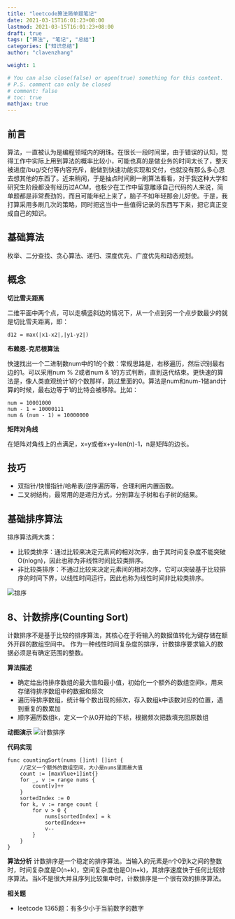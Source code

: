 ```yaml
---
title: "leetcode算法简单题笔记"
date: 2021-03-15T16:01:23+08:00
lastmod: 2021-03-15T16:01:23+08:00
draft: true
tags: ["算法", "笔记", "总结"]
categories: ["知识总结"]
author: "clavenzhang"

weight: 1

# You can also close(false) or open(true) something for this content.
# P.S. comment can only be closed
# comment: false
# toc: true
mathjax: true
---
```

## 前言
算法，一直被认为是编程领域内的明珠。在很长一段时间里，由于错误的认知，觉得工作中实际上用到算法的概率比较小，可能也真的是做业务的时间太长了，整天被进度/bug/交付等内容充斥，能做到快速功能实现和交付，也就没有那么多心思去想其他的东西了。近来稍闲，于是抽点时间刷一刷算法看看，对于我这种大学和研究生阶段都没有经历过ACM，也极少在工作中留意雕琢自己代码的人来说，简单题都是非常费劲的，而且可能年纪上来了，脑子不如年轻那会儿好使。于是，我打算采用多刷几次的策略，同时把这当中一些值得记录的东西写下来，把它真正变成自己的知识。

## 基础算法
枚举、二分查找、贪心算法、递归、深度优先、广度优先和动态规划。

## 概念
**切比雪夫距离**

二维平面中两个点，可以走横竖斜边的情况下，从一个点到另一个点步数最少的就是切比雪夫距离，即：
```
d12 = max(|x1-x2|,|y1-y2|)
```

**布赖恩-克尼根算法**

快速找出一个二进制数num中的1的个数：常规思路是，右移遍历，然后识别最右边的1。可以采用num % 2或者num & 1的方式判断，直到迭代结束。更快速的算法是，像人类直观统计1的个数那样，跳过里面的0。算法是num和num-1做and计算的时候，最右边等于1的比特会被移除。比如：
```
num = 10001000
num - 1 = 10000111
num & (num - 1) = 10000000
```

**矩阵对角线**

在矩阵对角线上的点满足，x=y或者x+y=len(n)-1，n是矩阵的边长。

## 技巧

* 双指针/快慢指针/哈希表/逆序遍历等，合理利用内置函数。
* 二叉树结构，最常用的是递归方式，分别算左子树和右子树的结果。

## 基础排序算法
排序算法两大类：
* 比较类排序：通过比较来决定元素间的相对次序，由于其时间复杂度不能突破O(nlogn)，因此也称为非线性时间比较类排序。
* 非比较类排序：不通过比较来决定元素间的相对次序，它可以突破基于比较排序的时间下界，以线性时间运行，因此也称为线性时间非比较类排序。

![排序](/blog/2021/sort.png)

## 8、计数排序(Counting Sort)
计数排序不是基于比较的排序算法，其核心在于将输入的数据值转化为键存储在额外开辟的数组空间中。 作为一种线性时间复杂度的排序，计数排序要求输入的数据必须是有确定范围的整数。

**算法描述**
* 确定给出待排序数组的最大值和最小值，初始化一个额外的数组空间k，用来存储待排序数组中的数据和频次
* 遍历待排序数组，统计每个数出现的频次，存入数组k中该数对应的位置，遇到重复的数累加
* 顺序遍历数组k，定义一个从0开始的下标，根据频次把数填充回原数组

**动图演示**
![计数排序](/blog/2021/counting.gif)

**代码实现**
```
func countingSort(nums []int) []int {
    //定义一个额外的数组空间，大小是nums里面最大值
    count := [maxVlue+1]int{}
    for _, v := range nums {
        count[v]++
    }
    sortedIndex := 0
    for k, v := range count {
        for v > 0 {
            nums[sortedIndex] = k
            sortedIndex++
            v--
        }
    }
}
```

**算法分析**
计数排序是一个稳定的排序算法。当输入的元素是n个0到k之间的整数时，时间复杂度是O(n+k)，空间复杂度也是O(n+k)，其排序速度快于任何比较排序算法。当k不是很大并且序列比较集中时，计数排序是一个很有效的排序算法。

**相关题**
* leetcode 1365题：有多少小于当前数字的数字
